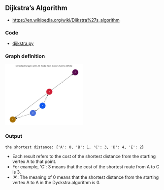 ## Dijkstra’s Algorithm 
- https://en.wikipedia.org/wiki/Dijkstra%27s_algorithm

### Code
- [dijkstra.py](dijkstra.py)

### Graph definition

<img width="50%" src="dijkstra.png" />

### Output
```
the shortest distance: {'A': 0, 'B': 1, 'C': 3, 'D': 4, 'E': 2}
```
- Each result refers to the cost of the shortest distance from the starting vertex A to that point.
- For example, 'C': 3 means that the cost of the shortest route from A to C is 3.
- 'A': The meaning of 0 means that the shortest distance from the starting vertex A to A in the Dyckstra algorithm is 0.


